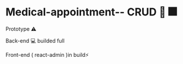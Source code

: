 # Medical-appointment-- CRUD :hospital: :fireworks:

Prototype :warning:


Back-end :computer: builded full



Front-end ( react-admin )in build:zap:

